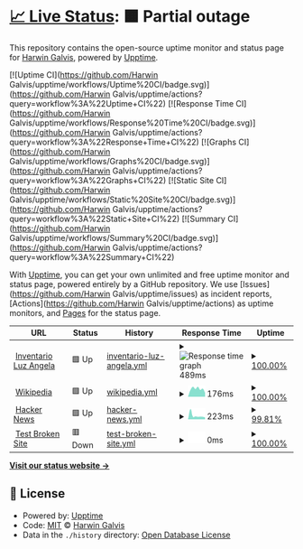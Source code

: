 # [📈 Live Status](https://demo.upptime.js.org): <!--live status--> **🟧 Partial outage**

This repository contains the open-source uptime monitor and status page for [Harwin Galvis](https://demo.upptime.js.org), powered by [Upptime](https://github.com/upptime/upptime).

[![Uptime CI](https://github.com/Harwin Galvis/upptime/workflows/Uptime%20CI/badge.svg)](https://github.com/Harwin Galvis/upptime/actions?query=workflow%3A%22Uptime+CI%22)
[![Response Time CI](https://github.com/Harwin Galvis/upptime/workflows/Response%20Time%20CI/badge.svg)](https://github.com/Harwin Galvis/upptime/actions?query=workflow%3A%22Response+Time+CI%22)
[![Graphs CI](https://github.com/Harwin Galvis/upptime/workflows/Graphs%20CI/badge.svg)](https://github.com/Harwin Galvis/upptime/actions?query=workflow%3A%22Graphs+CI%22)
[![Static Site CI](https://github.com/Harwin Galvis/upptime/workflows/Static%20Site%20CI/badge.svg)](https://github.com/Harwin Galvis/upptime/actions?query=workflow%3A%22Static+Site+CI%22)
[![Summary CI](https://github.com/Harwin Galvis/upptime/workflows/Summary%20CI/badge.svg)](https://github.com/Harwin Galvis/upptime/actions?query=workflow%3A%22Summary+CI%22)

With [Upptime](https://upptime.js.org), you can get your own unlimited and free uptime monitor and status page, powered entirely by a GitHub repository. We use [Issues](https://github.com/Harwin Galvis/upptime/issues) as incident reports, [Actions](https://github.com/Harwin Galvis/upptime/actions) as uptime monitors, and [Pages](https://demo.upptime.js.org) for the status page.

<!--start: status pages-->
<!-- This summary is generated by Upptime (https://github.com/upptime/upptime) -->
<!-- Do not edit this manually, your changes will be overwritten -->
<!-- prettier-ignore -->
| URL | Status | History | Response Time | Uptime |
| --- | ------ | ------- | ------------- | ------ |
| <img alt="" src="https://favicons.githubusercontent.com/inventory.electro-distribuciones.com" height="13"> [Inventario Luz Angela](http://inventory.electro-distribuciones.com/) | 🟩 Up | [inventario-luz-angela.yml](https://github.com/Harwin88/AdministratorPagess/commits/HEAD/history/inventario-luz-angela.yml) | <details><summary><img alt="Response time graph" src="./graphs/inventario-luz-angela/response-time-week.png" height="20"> 489ms</summary><br><a href="https://demo.upptime.js.org/history/inventario-luz-angela"><img alt="Response time 458" src="https://img.shields.io/endpoint?url=https%3A%2F%2Fraw.githubusercontent.com%2FHarwin88%2FAdministratorPagess%2FHEAD%2Fapi%2Finventario-luz-angela%2Fresponse-time.json"></a><br><a href="https://demo.upptime.js.org/history/inventario-luz-angela"><img alt="24-hour response time 444" src="https://img.shields.io/endpoint?url=https%3A%2F%2Fraw.githubusercontent.com%2FHarwin88%2FAdministratorPagess%2FHEAD%2Fapi%2Finventario-luz-angela%2Fresponse-time-day.json"></a><br><a href="https://demo.upptime.js.org/history/inventario-luz-angela"><img alt="7-day response time 489" src="https://img.shields.io/endpoint?url=https%3A%2F%2Fraw.githubusercontent.com%2FHarwin88%2FAdministratorPagess%2FHEAD%2Fapi%2Finventario-luz-angela%2Fresponse-time-week.json"></a><br><a href="https://demo.upptime.js.org/history/inventario-luz-angela"><img alt="30-day response time 458" src="https://img.shields.io/endpoint?url=https%3A%2F%2Fraw.githubusercontent.com%2FHarwin88%2FAdministratorPagess%2FHEAD%2Fapi%2Finventario-luz-angela%2Fresponse-time-month.json"></a><br><a href="https://demo.upptime.js.org/history/inventario-luz-angela"><img alt="1-year response time 458" src="https://img.shields.io/endpoint?url=https%3A%2F%2Fraw.githubusercontent.com%2FHarwin88%2FAdministratorPagess%2FHEAD%2Fapi%2Finventario-luz-angela%2Fresponse-time-year.json"></a></details> | <details><summary><a href="https://demo.upptime.js.org/history/inventario-luz-angela">100.00%</a></summary><a href="https://demo.upptime.js.org/history/inventario-luz-angela"><img alt="All-time uptime 99.90%" src="https://img.shields.io/endpoint?url=https%3A%2F%2Fraw.githubusercontent.com%2FHarwin88%2FAdministratorPagess%2FHEAD%2Fapi%2Finventario-luz-angela%2Fuptime.json"></a><br><a href="https://demo.upptime.js.org/history/inventario-luz-angela"><img alt="24-hour uptime 100.00%" src="https://img.shields.io/endpoint?url=https%3A%2F%2Fraw.githubusercontent.com%2FHarwin88%2FAdministratorPagess%2FHEAD%2Fapi%2Finventario-luz-angela%2Fuptime-day.json"></a><br><a href="https://demo.upptime.js.org/history/inventario-luz-angela"><img alt="7-day uptime 100.00%" src="https://img.shields.io/endpoint?url=https%3A%2F%2Fraw.githubusercontent.com%2FHarwin88%2FAdministratorPagess%2FHEAD%2Fapi%2Finventario-luz-angela%2Fuptime-week.json"></a><br><a href="https://demo.upptime.js.org/history/inventario-luz-angela"><img alt="30-day uptime 99.90%" src="https://img.shields.io/endpoint?url=https%3A%2F%2Fraw.githubusercontent.com%2FHarwin88%2FAdministratorPagess%2FHEAD%2Fapi%2Finventario-luz-angela%2Fuptime-month.json"></a><br><a href="https://demo.upptime.js.org/history/inventario-luz-angela"><img alt="1-year uptime 99.90%" src="https://img.shields.io/endpoint?url=https%3A%2F%2Fraw.githubusercontent.com%2FHarwin88%2FAdministratorPagess%2FHEAD%2Fapi%2Finventario-luz-angela%2Fuptime-year.json"></a></details>
| <img alt="" src="https://favicons.githubusercontent.com/en.wikipedia.org" height="13"> [Wikipedia](https://en.wikipedia.org) | 🟩 Up | [wikipedia.yml](https://github.com/Harwin88/AdministratorPagess/commits/HEAD/history/wikipedia.yml) | <details><summary><img alt="Response time graph" src="./graphs/wikipedia/response-time-week.png" height="20"> 176ms</summary><br><a href="https://demo.upptime.js.org/history/wikipedia"><img alt="Response time 157" src="https://img.shields.io/endpoint?url=https%3A%2F%2Fraw.githubusercontent.com%2FHarwin88%2FAdministratorPagess%2FHEAD%2Fapi%2Fwikipedia%2Fresponse-time.json"></a><br><a href="https://demo.upptime.js.org/history/wikipedia"><img alt="24-hour response time 277" src="https://img.shields.io/endpoint?url=https%3A%2F%2Fraw.githubusercontent.com%2FHarwin88%2FAdministratorPagess%2FHEAD%2Fapi%2Fwikipedia%2Fresponse-time-day.json"></a><br><a href="https://demo.upptime.js.org/history/wikipedia"><img alt="7-day response time 176" src="https://img.shields.io/endpoint?url=https%3A%2F%2Fraw.githubusercontent.com%2FHarwin88%2FAdministratorPagess%2FHEAD%2Fapi%2Fwikipedia%2Fresponse-time-week.json"></a><br><a href="https://demo.upptime.js.org/history/wikipedia"><img alt="30-day response time 157" src="https://img.shields.io/endpoint?url=https%3A%2F%2Fraw.githubusercontent.com%2FHarwin88%2FAdministratorPagess%2FHEAD%2Fapi%2Fwikipedia%2Fresponse-time-month.json"></a><br><a href="https://demo.upptime.js.org/history/wikipedia"><img alt="1-year response time 157" src="https://img.shields.io/endpoint?url=https%3A%2F%2Fraw.githubusercontent.com%2FHarwin88%2FAdministratorPagess%2FHEAD%2Fapi%2Fwikipedia%2Fresponse-time-year.json"></a></details> | <details><summary><a href="https://demo.upptime.js.org/history/wikipedia">100.00%</a></summary><a href="https://demo.upptime.js.org/history/wikipedia"><img alt="All-time uptime 100.00%" src="https://img.shields.io/endpoint?url=https%3A%2F%2Fraw.githubusercontent.com%2FHarwin88%2FAdministratorPagess%2FHEAD%2Fapi%2Fwikipedia%2Fuptime.json"></a><br><a href="https://demo.upptime.js.org/history/wikipedia"><img alt="24-hour uptime 100.00%" src="https://img.shields.io/endpoint?url=https%3A%2F%2Fraw.githubusercontent.com%2FHarwin88%2FAdministratorPagess%2FHEAD%2Fapi%2Fwikipedia%2Fuptime-day.json"></a><br><a href="https://demo.upptime.js.org/history/wikipedia"><img alt="7-day uptime 100.00%" src="https://img.shields.io/endpoint?url=https%3A%2F%2Fraw.githubusercontent.com%2FHarwin88%2FAdministratorPagess%2FHEAD%2Fapi%2Fwikipedia%2Fuptime-week.json"></a><br><a href="https://demo.upptime.js.org/history/wikipedia"><img alt="30-day uptime 100.00%" src="https://img.shields.io/endpoint?url=https%3A%2F%2Fraw.githubusercontent.com%2FHarwin88%2FAdministratorPagess%2FHEAD%2Fapi%2Fwikipedia%2Fuptime-month.json"></a><br><a href="https://demo.upptime.js.org/history/wikipedia"><img alt="1-year uptime 100.00%" src="https://img.shields.io/endpoint?url=https%3A%2F%2Fraw.githubusercontent.com%2FHarwin88%2FAdministratorPagess%2FHEAD%2Fapi%2Fwikipedia%2Fuptime-year.json"></a></details>
| <img alt="" src="https://favicons.githubusercontent.com/news.ycombinator.com" height="13"> [Hacker News](https://news.ycombinator.com) | 🟩 Up | [hacker-news.yml](https://github.com/Harwin88/AdministratorPagess/commits/HEAD/history/hacker-news.yml) | <details><summary><img alt="Response time graph" src="./graphs/hacker-news/response-time-week.png" height="20"> 223ms</summary><br><a href="https://demo.upptime.js.org/history/hacker-news"><img alt="Response time 210" src="https://img.shields.io/endpoint?url=https%3A%2F%2Fraw.githubusercontent.com%2FHarwin88%2FAdministratorPagess%2FHEAD%2Fapi%2Fhacker-news%2Fresponse-time.json"></a><br><a href="https://demo.upptime.js.org/history/hacker-news"><img alt="24-hour response time 247" src="https://img.shields.io/endpoint?url=https%3A%2F%2Fraw.githubusercontent.com%2FHarwin88%2FAdministratorPagess%2FHEAD%2Fapi%2Fhacker-news%2Fresponse-time-day.json"></a><br><a href="https://demo.upptime.js.org/history/hacker-news"><img alt="7-day response time 223" src="https://img.shields.io/endpoint?url=https%3A%2F%2Fraw.githubusercontent.com%2FHarwin88%2FAdministratorPagess%2FHEAD%2Fapi%2Fhacker-news%2Fresponse-time-week.json"></a><br><a href="https://demo.upptime.js.org/history/hacker-news"><img alt="30-day response time 210" src="https://img.shields.io/endpoint?url=https%3A%2F%2Fraw.githubusercontent.com%2FHarwin88%2FAdministratorPagess%2FHEAD%2Fapi%2Fhacker-news%2Fresponse-time-month.json"></a><br><a href="https://demo.upptime.js.org/history/hacker-news"><img alt="1-year response time 210" src="https://img.shields.io/endpoint?url=https%3A%2F%2Fraw.githubusercontent.com%2FHarwin88%2FAdministratorPagess%2FHEAD%2Fapi%2Fhacker-news%2Fresponse-time-year.json"></a></details> | <details><summary><a href="https://demo.upptime.js.org/history/hacker-news">99.81%</a></summary><a href="https://demo.upptime.js.org/history/hacker-news"><img alt="All-time uptime 100.00%" src="https://img.shields.io/endpoint?url=https%3A%2F%2Fraw.githubusercontent.com%2FHarwin88%2FAdministratorPagess%2FHEAD%2Fapi%2Fhacker-news%2Fuptime.json"></a><br><a href="https://demo.upptime.js.org/history/hacker-news"><img alt="24-hour uptime 100.00%" src="https://img.shields.io/endpoint?url=https%3A%2F%2Fraw.githubusercontent.com%2FHarwin88%2FAdministratorPagess%2FHEAD%2Fapi%2Fhacker-news%2Fuptime-day.json"></a><br><a href="https://demo.upptime.js.org/history/hacker-news"><img alt="7-day uptime 99.81%" src="https://img.shields.io/endpoint?url=https%3A%2F%2Fraw.githubusercontent.com%2FHarwin88%2FAdministratorPagess%2FHEAD%2Fapi%2Fhacker-news%2Fuptime-week.json"></a><br><a href="https://demo.upptime.js.org/history/hacker-news"><img alt="30-day uptime 99.96%" src="https://img.shields.io/endpoint?url=https%3A%2F%2Fraw.githubusercontent.com%2FHarwin88%2FAdministratorPagess%2FHEAD%2Fapi%2Fhacker-news%2Fuptime-month.json"></a><br><a href="https://demo.upptime.js.org/history/hacker-news"><img alt="1-year uptime 100.00%" src="https://img.shields.io/endpoint?url=https%3A%2F%2Fraw.githubusercontent.com%2FHarwin88%2FAdministratorPagess%2FHEAD%2Fapi%2Fhacker-news%2Fuptime-year.json"></a></details>
| <img alt="" src="https://favicons.githubusercontent.com/thissitedoesnotexist.koj.co" height="13"> [Test Broken Site](https://thissitedoesnotexist.koj.co) | 🟥 Down | [test-broken-site.yml](https://github.com/Harwin88/AdministratorPagess/commits/HEAD/history/test-broken-site.yml) | <details><summary><img alt="Response time graph" src="./graphs/test-broken-site/response-time-week.png" height="20"> 0ms</summary><br><a href="https://demo.upptime.js.org/history/test-broken-site"><img alt="Response time 0" src="https://img.shields.io/endpoint?url=https%3A%2F%2Fraw.githubusercontent.com%2FHarwin88%2FAdministratorPagess%2FHEAD%2Fapi%2Ftest-broken-site%2Fresponse-time.json"></a><br><a href="https://demo.upptime.js.org/history/test-broken-site"><img alt="24-hour response time 0" src="https://img.shields.io/endpoint?url=https%3A%2F%2Fraw.githubusercontent.com%2FHarwin88%2FAdministratorPagess%2FHEAD%2Fapi%2Ftest-broken-site%2Fresponse-time-day.json"></a><br><a href="https://demo.upptime.js.org/history/test-broken-site"><img alt="7-day response time 0" src="https://img.shields.io/endpoint?url=https%3A%2F%2Fraw.githubusercontent.com%2FHarwin88%2FAdministratorPagess%2FHEAD%2Fapi%2Ftest-broken-site%2Fresponse-time-week.json"></a><br><a href="https://demo.upptime.js.org/history/test-broken-site"><img alt="30-day response time 0" src="https://img.shields.io/endpoint?url=https%3A%2F%2Fraw.githubusercontent.com%2FHarwin88%2FAdministratorPagess%2FHEAD%2Fapi%2Ftest-broken-site%2Fresponse-time-month.json"></a><br><a href="https://demo.upptime.js.org/history/test-broken-site"><img alt="1-year response time 0" src="https://img.shields.io/endpoint?url=https%3A%2F%2Fraw.githubusercontent.com%2FHarwin88%2FAdministratorPagess%2FHEAD%2Fapi%2Ftest-broken-site%2Fresponse-time-year.json"></a></details> | <details><summary><a href="https://demo.upptime.js.org/history/test-broken-site">100.00%</a></summary><a href="https://demo.upptime.js.org/history/test-broken-site"><img alt="All-time uptime 100.00%" src="https://img.shields.io/endpoint?url=https%3A%2F%2Fraw.githubusercontent.com%2FHarwin88%2FAdministratorPagess%2FHEAD%2Fapi%2Ftest-broken-site%2Fuptime.json"></a><br><a href="https://demo.upptime.js.org/history/test-broken-site"><img alt="24-hour uptime 100.00%" src="https://img.shields.io/endpoint?url=https%3A%2F%2Fraw.githubusercontent.com%2FHarwin88%2FAdministratorPagess%2FHEAD%2Fapi%2Ftest-broken-site%2Fuptime-day.json"></a><br><a href="https://demo.upptime.js.org/history/test-broken-site"><img alt="7-day uptime 100.00%" src="https://img.shields.io/endpoint?url=https%3A%2F%2Fraw.githubusercontent.com%2FHarwin88%2FAdministratorPagess%2FHEAD%2Fapi%2Ftest-broken-site%2Fuptime-week.json"></a><br><a href="https://demo.upptime.js.org/history/test-broken-site"><img alt="30-day uptime 100.00%" src="https://img.shields.io/endpoint?url=https%3A%2F%2Fraw.githubusercontent.com%2FHarwin88%2FAdministratorPagess%2FHEAD%2Fapi%2Ftest-broken-site%2Fuptime-month.json"></a><br><a href="https://demo.upptime.js.org/history/test-broken-site"><img alt="1-year uptime 100.00%" src="https://img.shields.io/endpoint?url=https%3A%2F%2Fraw.githubusercontent.com%2FHarwin88%2FAdministratorPagess%2FHEAD%2Fapi%2Ftest-broken-site%2Fuptime-year.json"></a></details>

<!--end: status pages-->

[**Visit our status website →**](https://demo.upptime.js.org)

## 📄 License

- Powered by: [Upptime](https://github.com/upptime/upptime)
- Code: [MIT](./LICENSE) © [Harwin Galvis](https://demo.upptime.js.org)
- Data in the `./history` directory: [Open Database License](https://opendatacommons.org/licenses/odbl/1-0/)
